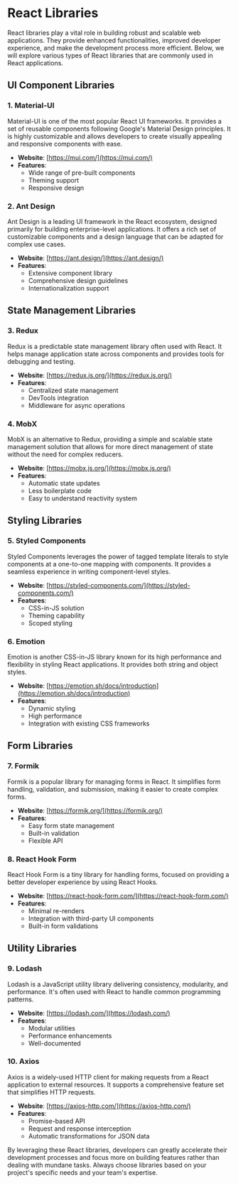 # React Libraries

React libraries play a vital role in building robust and scalable web applications. They provide enhanced functionalities, improved developer experience, and make the development process more efficient. Below, we will explore various types of React libraries that are commonly used in React applications.

## UI Component Libraries

### 1. Material-UI
Material-UI is one of the most popular React UI frameworks. It provides a set of reusable components following Google's Material Design principles. It is highly customizable and allows developers to create visually appealing and responsive components with ease.

- **Website**: [https://mui.com/](https://mui.com/)
- **Features**:
  - Wide range of pre-built components
  - Theming support
  - Responsive design

### 2. Ant Design
Ant Design is a leading UI framework in the React ecosystem, designed primarily for building enterprise-level applications. It offers a rich set of customizable components and a design language that can be adapted for complex use cases.

- **Website**: [https://ant.design/](https://ant.design/)
- **Features**:
  - Extensive component library
  - Comprehensive design guidelines
  - Internationalization support

## State Management Libraries

### 3. Redux
Redux is a predictable state management library often used with React. It helps manage application state across components and provides tools for debugging and testing.

- **Website**: [https://redux.js.org/](https://redux.js.org/)
- **Features**:
  - Centralized state management
  - DevTools integration
  - Middleware for async operations

### 4. MobX
MobX is an alternative to Redux, providing a simple and scalable state management solution that allows for more direct management of state without the need for complex reducers.

- **Website**: [https://mobx.js.org/](https://mobx.js.org/)
- **Features**:
  - Automatic state updates
  - Less boilerplate code
  - Easy to understand reactivity system

## Styling Libraries

### 5. Styled Components
Styled Components leverages the power of tagged template literals to style components at a one-to-one mapping with components. It provides a seamless experience in writing component-level styles.

- **Website**: [https://styled-components.com/](https://styled-components.com/)
- **Features**:
  - CSS-in-JS solution
  - Theming capability
  - Scoped styling

### 6. Emotion
Emotion is another CSS-in-JS library known for its high performance and flexibility in styling React applications. It provides both string and object styles.

- **Website**: [https://emotion.sh/docs/introduction](https://emotion.sh/docs/introduction)
- **Features**:
  - Dynamic styling
  - High performance
  - Integration with existing CSS frameworks

## Form Libraries

### 7. Formik
Formik is a popular library for managing forms in React. It simplifies form handling, validation, and submission, making it easier to create complex forms.

- **Website**: [https://formik.org/](https://formik.org/)
- **Features**:
  - Easy form state management
  - Built-in validation
  - Flexible API

### 8. React Hook Form
React Hook Form is a tiny library for handling forms, focused on providing a better developer experience by using React Hooks.

- **Website**: [https://react-hook-form.com/](https://react-hook-form.com/)
- **Features**:
  - Minimal re-renders
  - Integration with third-party UI components
  - Built-in form validations

## Utility Libraries

### 9. Lodash
Lodash is a JavaScript utility library delivering consistency, modularity, and performance. It's often used with React to handle common programming patterns.

- **Website**: [https://lodash.com/](https://lodash.com/)
- **Features**:
  - Modular utilities
  - Performance enhancements
  - Well-documented

### 10. Axios
Axios is a widely-used HTTP client for making requests from a React application to external resources. It supports a comprehensive feature set that simplifies HTTP requests.

- **Website**: [https://axios-http.com/](https://axios-http.com/)
- **Features**:
  - Promise-based API
  - Request and response interception
  - Automatic transformations for JSON data

By leveraging these React libraries, developers can greatly accelerate their development processes and focus more on building features rather than dealing with mundane tasks. Always choose libraries based on your project's specific needs and your team's expertise.